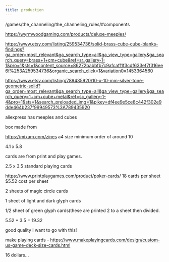 ```yaml
---
title: production
---
```


/games/the_channeling/the_channeling_rules/#components

https://wyrmwoodgaming.com/products/deluxe-meeples/

https://www.etsy.com/listing/259534736/solid-brass-cube-cube-blanks-findings?ga_order=most_relevant&ga_search_type=all&ga_view_type=gallery&ga_search_query=brass+1+cm+cube&ref=sr_gallery-1-1&pro=1&sts=1&content_source=86272babbfb7c9afcaff1f3cdf633ef7f316ee6f%253A259534736&organic_search_click=1&variation0=1453364560

https://www.etsy.com/listing/789435920/10-x-10-mm-silver-tone-geometric-solid?ga_order=most_relevant&ga_search_type=all&ga_view_type=gallery&ga_search_query=1+cm+cube+metal&ref=sc_gallery-1-4&pro=1&sts=1&search_preloaded_img=1&plkey=df4ee9e5ce8c442f302e9dde464b237f99949573%3A789435920

aliexpress has meeples and cubes


box made from 

https://mixam.com/zines a4 size minimum order of around 10 

4.1 x 5.8 

cards are from print and play games.

2.5 x 3.5 standard playing cards 

https://www.printplaygames.com/product/poker-cards/
18 cards per sheet $5.52 cost per sheet

2 sheets of magic circle cards

1 sheet of light and dark glyph cards

1/2 sheet of green glyph cards(these are printed 2 to a sheet then divided.

5.52 * 3.5 = 19.32

good quality I want to go with this! 

make playing cards - https://www.makeplayingcards.com/design/custom-us-game-deck-size-cards.html

16 dollars...